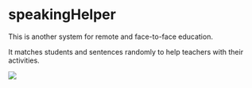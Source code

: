 # speakingHelper
This is another system for remote and face-to-face education.

It matches students and sentences randomly to help teachers with their activities.

![](https://user-images.githubusercontent.com/71531480/155217541-5b56cfc6-cd33-4fbe-a0f7-28b866f9f1d8.jpg)
